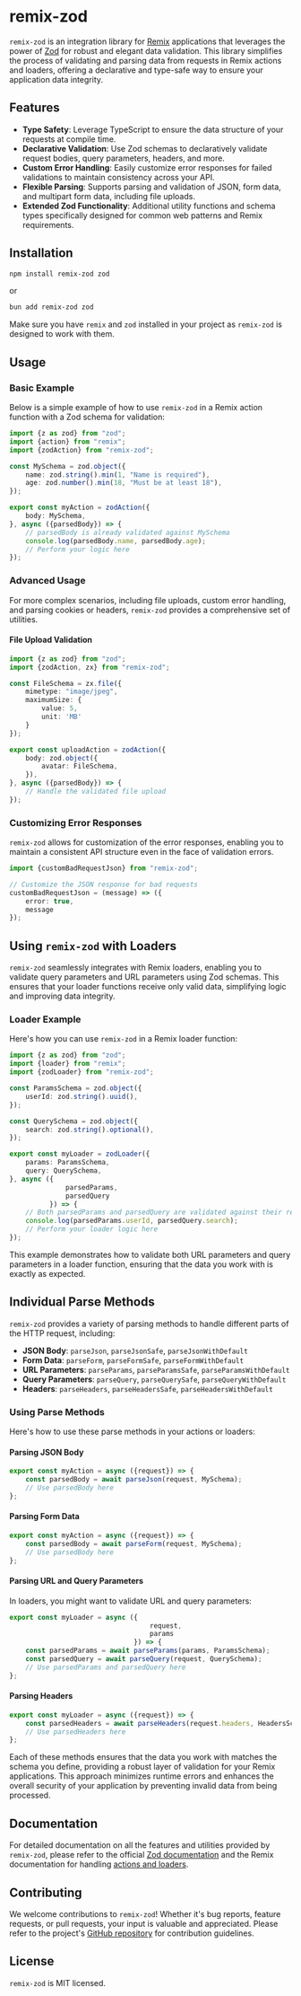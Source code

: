 # remix-zod

`remix-zod` is an integration library for [Remix](https://remix.run) applications that leverages the power
of [Zod](https://github.com/colinhacks/zod) for robust and elegant data validation. This library simplifies the process
of validating and parsing data from requests in Remix actions and loaders, offering a declarative and type-safe way to
ensure your application data integrity.

## Features

- **Type Safety**: Leverage TypeScript to ensure the data structure of your requests at compile time.
- **Declarative Validation**: Use Zod schemas to declaratively validate request bodies, query parameters, headers, and
  more.
- **Custom Error Handling**: Easily customize error responses for failed validations to maintain consistency across your
  API.
- **Flexible Parsing**: Supports parsing and validation of JSON, form data, and multipart form data, including file
  uploads.
- **Extended Zod Functionality**: Additional utility functions and schema types specifically designed for common web
  patterns and Remix requirements.

## Installation

```sh
npm install remix-zod zod
```

or

```sh
bun add remix-zod zod
```

Make sure you have `remix` and `zod` installed in your project as `remix-zod` is designed to work with them.

## Usage

### Basic Example

Below is a simple example of how to use `remix-zod` in a Remix action function with a Zod schema for validation:

```typescript
import {z as zod} from "zod";
import {action} from "remix";
import {zodAction} from "remix-zod";

const MySchema = zod.object({
    name: zod.string().min(1, "Name is required"),
    age: zod.number().min(18, "Must be at least 18"),
});

export const myAction = zodAction({
    body: MySchema,
}, async ({parsedBody}) => {
    // parsedBody is already validated against MySchema
    console.log(parsedBody.name, parsedBody.age);
    // Perform your logic here
});
```

### Advanced Usage

For more complex scenarios, including file uploads, custom error handling, and parsing cookies or headers, `remix-zod`
provides a comprehensive set of utilities.

#### File Upload Validation

```typescript
import {z as zod} from "zod";
import {zodAction, zx} from "remix-zod";

const FileSchema = zx.file({
    mimetype: "image/jpeg",
    maximumSize: {
        value: 5,
        unit: 'MB'
    }
});

export const uploadAction = zodAction({
    body: zod.object({
        avatar: FileSchema,
    }),
}, async ({parsedBody}) => {
    // Handle the validated file upload
});
```

### Customizing Error Responses

`remix-zod` allows for customization of the error responses, enabling you to maintain a consistent API structure even in
the face of validation errors.

```typescript
import {customBadRequestJson} from "remix-zod";

// Customize the JSON response for bad requests
customBadRequestJson = (message) => ({
    error: true,
    message
});
```

## Using `remix-zod` with Loaders

`remix-zod` seamlessly integrates with Remix loaders, enabling you to validate query parameters and URL parameters using
Zod schemas. This ensures that your loader functions receive only valid data, simplifying logic and improving data
integrity.

### Loader Example

Here's how you can use `remix-zod` in a Remix loader function:

```typescript
import {z as zod} from "zod";
import {loader} from "remix";
import {zodLoader} from "remix-zod";

const ParamsSchema = zod.object({
    userId: zod.string().uuid(),
});

const QuerySchema = zod.object({
    search: zod.string().optional(),
});

export const myLoader = zodLoader({
    params: ParamsSchema,
    query: QuerySchema,
}, async ({
              parsedParams,
              parsedQuery
          }) => {
    // Both parsedParams and parsedQuery are validated against their respective schemas
    console.log(parsedParams.userId, parsedQuery.search);
    // Perform your loader logic here
});
```

This example demonstrates how to validate both URL parameters and query parameters in a loader function, ensuring that
the data you work with is exactly as expected.

## Individual Parse Methods

`remix-zod` provides a variety of parsing methods to handle different parts of the HTTP request, including:

- **JSON Body**: `parseJson`, `parseJsonSafe`, `parseJsonWithDefault`
- **Form Data**: `parseForm`, `parseFormSafe`, `parseFormWithDefault`
- **URL Parameters**: `parseParams`, `parseParamsSafe`, `parseParamsWithDefault`
- **Query Parameters**: `parseQuery`, `parseQuerySafe`, `parseQueryWithDefault`
- **Headers**: `parseHeaders`, `parseHeadersSafe`, `parseHeadersWithDefault`

### Using Parse Methods

Here's how to use these parse methods in your actions or loaders:

#### Parsing JSON Body

```typescript
export const myAction = async ({request}) => {
    const parsedBody = await parseJson(request, MySchema);
    // Use parsedBody here
};
```

#### Parsing Form Data

```typescript
export const myAction = async ({request}) => {
    const parsedBody = await parseForm(request, MySchema);
    // Use parsedBody here
};
```

#### Parsing URL and Query Parameters

In loaders, you might want to validate URL and query parameters:

```typescript
export const myLoader = async ({
                                   request,
                                   params
                               }) => {
    const parsedParams = await parseParams(params, ParamsSchema);
    const parsedQuery = await parseQuery(request, QuerySchema);
    // Use parsedParams and parsedQuery here
};
```

#### Parsing Headers

```typescript
export const myLoader = async ({request}) => {
    const parsedHeaders = await parseHeaders(request.headers, HeadersSchema);
    // Use parsedHeaders here
};
```

Each of these methods ensures that the data you work with matches the schema you define, providing a robust layer of
validation for your Remix applications. This approach minimizes runtime errors and enhances the overall security of your
application by preventing invalid data from being processed.

## Documentation

For detailed documentation on all the features and utilities provided by `remix-zod`, please refer to the
official [Zod documentation](https://github.com/colinhacks/zod) and the Remix documentation for
handling [actions and loaders](https://remix.run/docs).

## Contributing

We welcome contributions to `remix-zod`! Whether it's bug reports, feature requests, or pull requests, your input is
valuable and appreciated. Please refer to the project's [GitHub repository](https://github.com/Fumaz/remix-zod) for contribution guidelines.

## License

`remix-zod` is MIT licensed.
